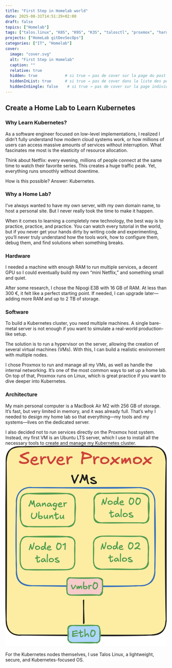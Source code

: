 ```yaml
---
title: "First Step in Homelab world"
date: 2025-08-31T14:51:29+02:00
draft: false
topics: ["Homelab"]
tags: ["talos.linux", "K8S", "K9S", "K3S", "talosctl", "proxmox", "hardware", "homelab", "network"]
projects: ["HomeLab gitDevSecOps"]
categories: ["IT", "Homelab"]
cover:
  image: "cover.svg"
  alt: "First Step in Homelab"
  caption: ""
  relative: true
  hidden: true            # si true → pas de cover sur la page du post
  hiddenInList: true      # si true → pas de cover dans la liste des posts
  hiddenInSingle: false    # si true → pas de cover sur la page individuelle
---
```


## Create a Home Lab to Learn Kubernetes

### Why Learn Kubernetes?

As a software engineer focused on low-level implementations, I realized I didn’t fully understand how modern cloud systems work, or how millions of users can access massive amounts of services without interruption. What fascinates me most is the elasticity of resource allocation.

Think about Netflix: every evening, millions of people connect at the same time to watch their favorite series. This creates a huge traffic peak. Yet, everything runs smoothly without downtime.

How is this possible?
Answer: Kubernetes.

### Why a Home Lab?

I’ve always wanted to have my own server, with my own domain name, to host a personal site. But I never really took the time to make it happen.

When it comes to learning a completely new technology, the best way is to practice, practice, and practice.
You can watch every tutorial in the world, but if you never get your hands dirty by writing code and experimenting, you’ll never truly understand how the tools work, how to configure them, debug them, and find solutions when something breaks.

### Hardware

I needed a machine with enough RAM to run multiple services, a decent GPU so I could eventually build my own “mini Netflix,” and something small and quiet.

After some research, I chose the Nipogi E3B with 16 GB of RAM. At less than 300 €, it felt like a perfect starting point. If needed, I can upgrade later—adding more RAM and up to 2 TB of storage.

### Software

To build a Kubernetes cluster, you need multiple machines. A single bare-metal server is not enough if you want to simulate a real-world production-like setup.

The solution is to run a hypervisor on the server, allowing the creation of several virtual machines (VMs). With this, I can build a realistic environment with multiple nodes.

I chose Proxmox to run and manage all my VMs, as well as handle the internal networking. It’s one of the most common ways to set up a home lab. On top of that, Proxmox runs on Linux, which is great practice if you want to dive deeper into Kubernetes.

### Architecture

My main personal computer is a MacBook Air M2 with 256 GB of storage. It’s fast, but very limited in memory, and it was already full. That’s why I needed to design my home lab so that everything—my tools and my systems—lives on the dedicated server.

I also decided not to run services directly on the Proxmox host system. Instead, my first VM is an Ubuntu LTS server, which I use to install all the necessary tools to create and manage my Kubernetes cluster. 
![Homelab Diagram](diagram.png)

For the Kubernetes nodes themselves, I use Talos Linux, a lightweight, secure, and Kubernetes-focused OS.

